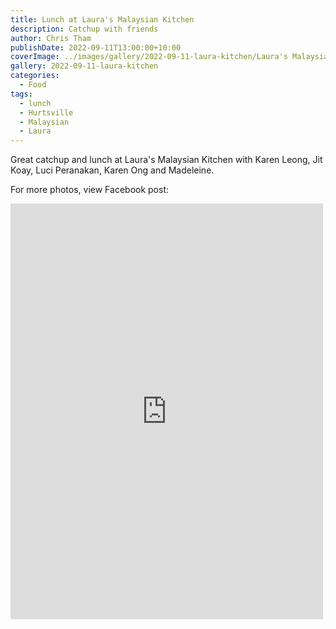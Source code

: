 ```yaml
---
title: Lunch at Laura's Malaysian Kitchen
description: Catchup with friends
author: Chris Tham
publishDate: 2022-09-11T13:00:00+10:00
coverImage: ../images/gallery/2022-09-11-laura-kitchen/Laura's Malaysian Kitchen.jpeg
gallery: 2022-09-11-laura-kitchen
categories:
  - Food
tags:
  - lunch
  - Hurtsville
  - Malaysian
  - Laura
---
```


Great catchup and lunch at Laura's Malaysian Kitchen with Karen Leong, Jit Koay, Luci Peranakan, Karen Ong and Madeleine.

For more photos, view Facebook post:

<iframe src="https://www.facebook.com/plugins/post.php?href=https%3A%2F%2Fwww.facebook.com%2Fchris1.tham%2Fposts%2Fpfbid0KDQQnMg2qJBd8qVkt1eiKLDfVYJH8heuh4TudUkZLgAyn6vmV1B6HPMFJ3eEL4Q6l&show_text=true&width=500" width="500" height="665" style="border:none;overflow:hidden" scrolling="no" frameborder="0" allowfullscreen="true" allow="autoplay; clipboard-write; encrypted-media; picture-in-picture; web-share"></iframe>
